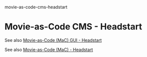 movie-as-code-cms-headstart
# Movie-as-Code CMS - Headstart

See also [Movie-as-Code (MaC) GUI - Headstart](https://github.com/vanHeemstraSystems/movie-as-code-gui-headstart)

See also [Movie-as-Code (MaC) - Headstart](https://github.com/vanHeemstraSystems/movie-as-code-headstart)
